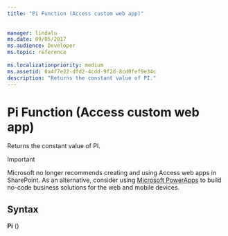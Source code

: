 ```yaml
---
title: "Pi Function (Access custom web app)"
 
 
manager: lindalu
ms.date: 09/05/2017
ms.audience: Developer
ms.topic: reference
  
ms.localizationpriority: medium
ms.assetid: 0a4f7e22-dfd2-4cdd-9f2d-8cd0fef9e34c
description: "Returns the constant value of PI."
---
```


# Pi Function (Access custom web app)

Returns the constant value of PI.
  
> [!IMPORTANT]
> Microsoft no longer recommends creating and using Access web apps in SharePoint. As an alternative, consider using [Microsoft PowerApps](https://powerapps.microsoft.com/) to build no-code business solutions for the web and mobile devices. 
  
## Syntax

 **Pi** () 
  

